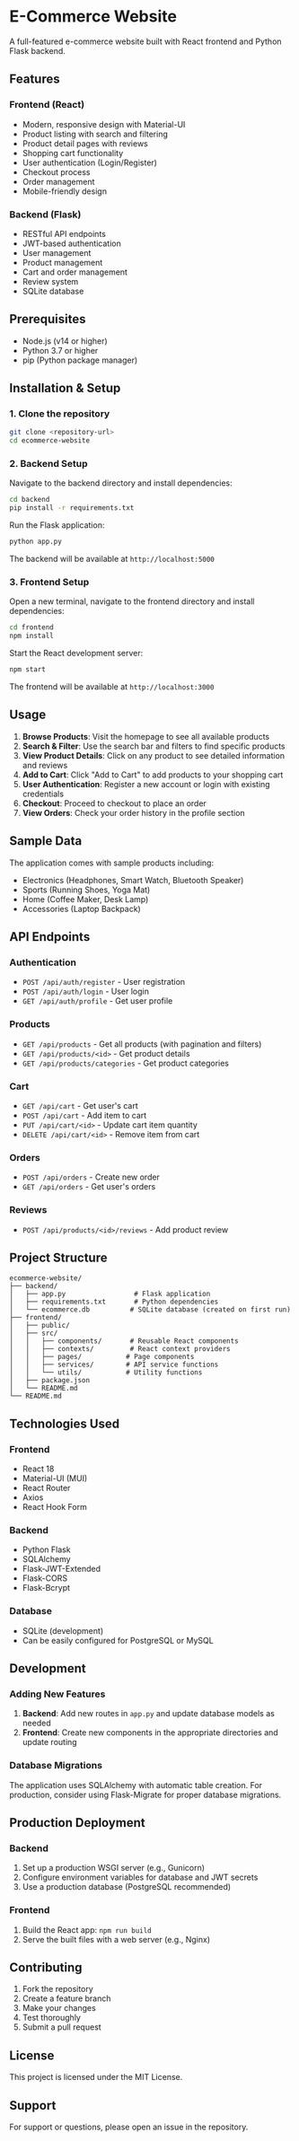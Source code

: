 # E-Commerce Website

A full-featured e-commerce website built with React frontend and Python Flask backend.

## Features

### Frontend (React)
- Modern, responsive design with Material-UI
- Product listing with search and filtering
- Product detail pages with reviews
- Shopping cart functionality
- User authentication (Login/Register)
- Checkout process
- Order management
- Mobile-friendly design

### Backend (Flask)
- RESTful API endpoints
- JWT-based authentication
- User management
- Product management
- Cart and order management
- Review system
- SQLite database

## Prerequisites

- Node.js (v14 or higher)
- Python 3.7 or higher
- pip (Python package manager)

## Installation & Setup

### 1. Clone the repository
```bash
git clone <repository-url>
cd ecommerce-website
```

### 2. Backend Setup

Navigate to the backend directory and install dependencies:

```bash
cd backend
pip install -r requirements.txt
```

Run the Flask application:

```bash
python app.py
```

The backend will be available at `http://localhost:5000`

### 3. Frontend Setup

Open a new terminal, navigate to the frontend directory and install dependencies:

```bash
cd frontend
npm install
```

Start the React development server:

```bash
npm start
```

The frontend will be available at `http://localhost:3000`

## Usage

1. **Browse Products**: Visit the homepage to see all available products
2. **Search & Filter**: Use the search bar and filters to find specific products
3. **View Product Details**: Click on any product to see detailed information and reviews
4. **Add to Cart**: Click "Add to Cart" to add products to your shopping cart
5. **User Authentication**: Register a new account or login with existing credentials
6. **Checkout**: Proceed to checkout to place an order
7. **View Orders**: Check your order history in the profile section

## Sample Data

The application comes with sample products including:
- Electronics (Headphones, Smart Watch, Bluetooth Speaker)
- Sports (Running Shoes, Yoga Mat)
- Home (Coffee Maker, Desk Lamp)
- Accessories (Laptop Backpack)

## API Endpoints

### Authentication
- `POST /api/auth/register` - User registration
- `POST /api/auth/login` - User login
- `GET /api/auth/profile` - Get user profile

### Products
- `GET /api/products` - Get all products (with pagination and filters)
- `GET /api/products/<id>` - Get product details
- `GET /api/products/categories` - Get product categories

### Cart
- `GET /api/cart` - Get user's cart
- `POST /api/cart` - Add item to cart
- `PUT /api/cart/<id>` - Update cart item quantity
- `DELETE /api/cart/<id>` - Remove item from cart

### Orders
- `POST /api/orders` - Create new order
- `GET /api/orders` - Get user's orders

### Reviews
- `POST /api/products/<id>/reviews` - Add product review

## Project Structure

```
ecommerce-website/
├── backend/
│   ├── app.py                 # Flask application
│   ├── requirements.txt       # Python dependencies
│   └── ecommerce.db          # SQLite database (created on first run)
├── frontend/
│   ├── public/
│   ├── src/
│   │   ├── components/       # Reusable React components
│   │   ├── contexts/         # React context providers
│   │   ├── pages/           # Page components
│   │   ├── services/        # API service functions
│   │   └── utils/           # Utility functions
│   ├── package.json
│   └── README.md
└── README.md
```

## Technologies Used

### Frontend
- React 18
- Material-UI (MUI)
- React Router
- Axios
- React Hook Form

### Backend
- Python Flask
- SQLAlchemy
- Flask-JWT-Extended
- Flask-CORS
- Flask-Bcrypt

### Database
- SQLite (development)
- Can be easily configured for PostgreSQL or MySQL

## Development

### Adding New Features

1. **Backend**: Add new routes in `app.py` and update database models as needed
2. **Frontend**: Create new components in the appropriate directories and update routing

### Database Migrations

The application uses SQLAlchemy with automatic table creation. For production, consider using Flask-Migrate for proper database migrations.

## Production Deployment

### Backend
1. Set up a production WSGI server (e.g., Gunicorn)
2. Configure environment variables for database and JWT secrets
3. Use a production database (PostgreSQL recommended)

### Frontend
1. Build the React app: `npm run build`
2. Serve the built files with a web server (e.g., Nginx)

## Contributing

1. Fork the repository
2. Create a feature branch
3. Make your changes
4. Test thoroughly
5. Submit a pull request

## License

This project is licensed under the MIT License.

## Support

For support or questions, please open an issue in the repository.
